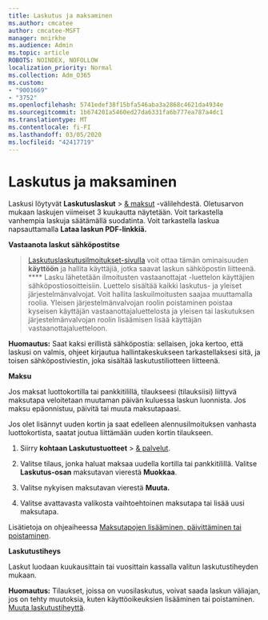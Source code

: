 ```yaml
---
title: Laskutus ja maksaminen
ms.author: cmcatee
author: cmcatee-MSFT
manager: mnirkhe
ms.audience: Admin
ms.topic: article
ROBOTS: NOINDEX, NOFOLLOW
localization_priority: Normal
ms.collection: Adm_O365
ms.custom:
- "9001669"
- "3752"
ms.openlocfilehash: 5741edef38f15bfa546aba3a2868c4621da4934e
ms.sourcegitcommit: 1b674201a5460ed27da6331fa6b777ea787a4dc1
ms.translationtype: MT
ms.contentlocale: fi-FI
ms.lasthandoff: 03/05/2020
ms.locfileid: "42417719"
---
```

# <a name="billing-and-payment"></a>Laskutus ja maksaminen

Laskusi löytyvät **Laskutuslaskut** > [& maksut](https://go.microsoft.com/fwlink/p/?linkid=848039) -välilehdestä.  Oletusarvon mukaan laskujen viimeiset 3 kuukautta näytetään.  Voit tarkastella vanhempia laskuja säätämällä suodatinta.  Voit tarkastella laskua napsauttamalla **Lataa laskun PDF-linkkiä.**

**Vastaanota laskut sähköpostitse**

 > [Laskutuslaskutusilmoitukset-sivulla](https://go.microsoft.com/fwlink/p/?linkid=853212) voit ottaa tämän ominaisuuden **käyttöön** ja hallita käyttäjiä, jotka saavat laskun sähköpostin liitteenä. **** Lasku lähetetään ilmoitusten vastaanottajat -luettelon käyttäjien sähköpostiosoitteisiin. Luettelo sisältää kaikki laskutus- ja yleiset järjestelmänvalvojat.  Voit hallita laskuilmoitusten saajaa muuttamalla roolia.  Yleisen järjestelmänvalvojan roolin poistaminen poistaa kyseisen käyttäjän vastaanottajaluettelosta ja yleisen tai laskutuksen järjestelmänvalvojan roolin lisäämisen lisää käyttäjän vastaanottajaluetteloon.

**Huomautus:** Saat kaksi erillistä sähköpostia: sellaisen, joka kertoo, että laskusi on valmis, ohjeet kirjautua hallintakeskukseen tarkastellaksesi sitä, ja toisen sähköpostiviestin, joka sisältää laskutustiliotteen liitteenä.

**Maksu**

Jos maksat luottokortilla tai pankkitilillä, tilaukseesi (tilauksiisi) liittyvä maksutapa veloitetaan muutaman päivän kuluessa laskun luonnista.  Jos maksu epäonnistuu, päivitä tai muuta maksutapaasi. 

Jos olet lisännyt uuden kortin ja saat edelleen alennusilmoituksen vanhasta luottokortista, saatat joutua liittämään uuden kortin tilaukseen.

1. Siirry **kohtaan Laskutustuotteet** > [& palvelut](https://go.microsoft.com/fwlink/p/?linkid=842054).

2. Valitse tilaus, jonka haluat maksaa uudella kortilla tai pankkitilillä. Valitse **Laskutus-osan** maksutavan vierestä **Muokkaa**.

3. Valitse nykyisen maksutavan vierestä **Muuta.**

4. Valitse avattavasta valikosta vaihtoehtoinen maksutapa tai lisää uusi maksutapa.

Lisätietoja on ohjeaiheessa [Maksutapojen lisääminen, päivittäminen tai poistaminen](https://go.microsoft.com/fwlink/?linkid=2118133).

**Laskutustiheys**

Laskut luodaan kuukausittain tai vuosittain kassalla valitun laskutustiheyden mukaan.  

**Huomautus:** Tilaukset, joissa on vuosilaskutus, voivat saada laskun väliajan, jos on tehty muutoksia, kuten käyttöoikeuksien lisääminen tai poistaminen.  [Muuta laskutustiheyttä](https://go.microsoft.com/fwlink/?linkid=2119148).
